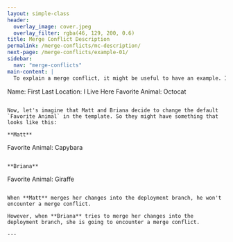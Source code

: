 ```yaml
---
layout: simple-class
header:
  overlay_image: cover.jpeg
  overlay_filter: rgba(46, 129, 200, 0.6)
title: Merge Conflict Description
permalink: /merge-conflicts/mc-description/
next-page: /merge-conflicts/example-01/
sidebar:
  nav: "merge-conflicts"
main-content: |
  To explain a merge conflict, it might be useful to have an example. Imagine we are creating a template for people to describe themselves. You might have something that looks like this:

  ```
  Name: First Last
  Location: I Live Here
  Favorite Animal: Octocat
  ```

  Now, let's imagine that Matt and Briana decide to change the default `Favorite Animal` in the template. So they might have something that looks like this:

  **Matt**
  ```
  Favorite Animal: Capybara
  ```

  **Briana**
  ```
  Favorite Animal: Giraffe
  ```

  When **Matt** merges her changes into the deployment branch, he won't encounter a merge conflict.

  However, when **Briana** tries to merge her changes into the deployment branch, she is going to encounter a merge conflict.

---
```

